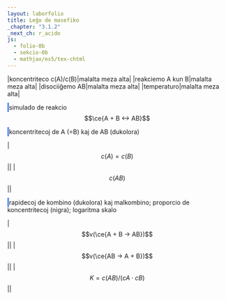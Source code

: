 ```yaml
---
layout: laborfolio
title: Leĝo de masefiko
_chapter: "3.1.2"
_next_ch: r_acido
js:
  - folio-0b
  - sekcio-0b 
  - mathjax/es5/tex-chtml
---
```


<!--
https://www.chemieunterricht.de/dc2/mwg/mwg-kon.htm

https://www.chemie.de/lexikon/Gleichgewichtskonstante

- ekvilibro klarigita per pombatalo
https://www.seilnacht.com/Lexikon/chemgl.htm
http://daten.didaktikchemie.uni-bayreuth.de/umat/mwg/archiv/mwg.htm
https://www.youtube.com/watch?v=TzwKJ1xt8oU
https://www.chids.de/dachs/expvortr/392ChemischesGleichgewicht_Holfeld_Scan.pdf

simulado:
https://javalab.org/en/equilibrium_constants_en/
https://vincentgarreau.com/particles.js
https://developer.mozilla.org/en-US/docs/Games/Tutorials/2D_Breakout_game_pure_JavaScript/Collision_detection

kolizioj
https://www.azurefromthetrenches.com/introductory-guide-to-aabb-tree-collision-detection/
https://github.com/lohedges/aabbcc
https://sourceforge.net/p/javascripaabbtr/code/HEAD/tree/aabbTreeExample.html

-->

<style>
    canvas {
        border: 2px solid cornflowerblue;
    }

    table {
        table-layout: fixed;
    }

    td:first-child {
        width: 70%;
    }
    td:nth-child(2) {
        width: 30%;
    }
</style>

|koncentriteco c(A)/c(B)|malalta meza alta|
|reakciemo A kun B|malalta meza alta|
|disociiĝemo AB|malalta meza alta|
|temperaturo|malalta meza alta|

<canvas id="kampo" width="480" height="320"></canvas>
simulado de reakcio $$\ce{A + B <-> AB}$$

<canvas id="nombroj" width="480" height="320"></canvas>
koncentritecoj de A (=B) kaj de AB (dukolora)

|$$c(A) = c(B)$$|<span id="cA"/>|
|$$c(AB)$$|<span id="cAB"/>|

<canvas id="rapidoj" width="480" height="320"></canvas>
rapidecoj de kombino (dukolora) kaj malkombino; proporcio de koncentritecoj (nigra);
logaritma skalo

|$$v(\ce{A + B -> AB})$$|<span id="vkun"/>|
|$$v(\ce{AB -> A + B})$$|<span id="vdis"/>|
|$$K = c(AB) / (c{A} \cdot c{B})$$|<span id="Ke"/>|

<script>

const canvas = document.getElementById("kampo");
const ctx = canvas.getContext("2d");
const d_nombroj = document.getElementById("nombroj");
const dgr_n = d_nombroj.getContext("2d");
const d_rapidoj = document.getElementById("rapidoj");
const dgr_r = d_rapidoj.getContext("2d");

const WIDTH = canvas.getAttribute("width");
const HEIGHT = canvas.getAttribute("height");
const K = 16, KW = WIDTH/K; // ni uzas 16x16-kahelojn por faciligi la kolizi-simuladon k.s.
  // atentu ke WIDTH kaj HEIGHT devas est multobloj de K!

const n_eroj = 1000; // nombro da eroj
const r_ero = 2; // radiuso de eroj
const v_max = K/2; // 10*K; K(20;  // maksimuma rapideco ~ temperaturo

// probablecoj por kunigo kaj divido
const p_kunigo = 0.1; //0.1;
const p_divido = 0.7; //0.0005;

// kiom da ĉiu speco ni havas en iu momento..
let k_nombroj = {"-1": 0, "0": 0, "1": 0};
// kiom da tempo pasis kaj kiom da reakcioj okazis 
const Ti = 30; // tempintervaloj por averaĝi rapidecon
let T = 0; // la tuta tempo en paŝoj
let v = Array.apply(null, new Array(Ti))
    .map(() => Object.create({kun: 0, dis: 0}));

// alterno inter 1 kaj 0 por eviti duoblan movon de eroj
let m_alt = 1;

// kreu erojn kaj alordigu al kaheloj laŭ koordinatoj
let eroj = [], 
kaheloj = Array.apply(null, new Array(WIDTH/K * HEIGHT/K))
    .map(() => new Object());
for (let n = 0; n < n_eroj; n++) {
    const e = {
        id: n,
        m: 1, // alterno inter 0 kaj 1, vd. m_alt
        k: 1 - 2*(n%2), // tipoj -1 aŭ 1 por unopaj kaj 0 por fanditaj eroj
        x: Math.random() * WIDTH,
        y: Math.random() * HEIGHT,
        vx: Math.random() * 2 * v_max - v_max,
        vy: Math.random() * 2 * v_max - v_max
    }
    const k = kahelo(e.x,e.y);
    if (k) {
        k[e.id] = e;
        k_nombroj[e.k]++;
    }
}

function kahelo(x,y) {
    const k = Math.trunc(x/K) + KW * Math.trunc(y/K);
    if (k>=kaheloj.length) throw(`neniu kahelo ${k} por x: ${x}, y: ${y}`);
    return kaheloj[k];
}

/**
 * movas eron e al novaj koordinatoj nx, ny,
 * se necese ankaŭ al nova kahelo
 */
function kmovo(e,nx,ny) {
    const x = e.x;
    const y = e.y;
    const kx = Math.trunc(x/K);
    const ky = Math.trunc(y/K);
    const nkx = Math.trunc(nx/K);
    const nky = Math.trunc(ny/K);
    e.x = nx; e.y = ny;
    if (kx != nkx || ky != nky) {
        const k = kahelo(x,y);
        const nk = kahelo(nx,ny);
        if (k && nk) {
            delete k[e.id];
            nk[e.id] = e;
        }
    }
}

/**
 * Trakuri la kahelojn, movi ĉiujn erojn en ĉiu kahelo,
 * laŭ la reguloj kunigu aŭ dividu ilin. Por eviti plurfoje tuŝi la samajn erojn,
 * kiuj ja ŝanĝas eventuele al nova kahelo ni uzas parametron m alternante inter 0 kaj 1
 */
function procezo(m) {
    function movo(e,kx,ky) {
        if (e.m == m) {
            // momente ni nur movas la erojn
            let nx = e.x + e.vx;
            if (nx < 0 || nx > WIDTH) {
                e.vx = - e.vx;
                nx = e.x + e.vx;
            }
            let ny = e.y + e.vy;
            if (ny < 0 || ny > HEIGHT) {
                e.vy = -e.vy;
                ny = e.y + e.vy;
            }
            // movo al nx, ny, eventuale al nova kahelo
            e.m = 1-m;
            kmovo(e,nx,ny);
        }
    }

    /**
     * donas al e novan rapidon (vx,vy) aldonante iom
     * da hazardo kaj limigante al v_max por tipoj k:-1, 1 kaj
     * v_max/2 por kunigo k: 0
     */
    function rapido(e,vx,vy) {
        const max = e.k? v_max : v_max/2;
        const dx = Math.random()*0.1*max - 0.05*max;
        const dy = Math.random()*0.1*max - 0.05*max;
        e.vx = Math.max(-max,Math.min(vx+dx,max));
        e.vy = Math.max(-max,Math.min(vy+dy,max));
    }

    /**
     * Kontrolas la reakcion (kunigo / divido) de eroj en sama kahelo
     */
    function reakcio(k) {
        const K = kaheloj[k];
        const eroj = Object.keys(K);
        // ĉu ni havas almenaŭ 2 erojn sur la kahelo
        if (eroj.length>1) {
            const n = Math.trunc(Math.random() * (eroj.length-1.1));
            const e1 = K[eroj[n]];
            const e2 = K[eroj[n+1]];

            // reakcio okazu nur inter 1 kaj -1 aŭ 0 kaj 0
            // PLIBONIGU: antentu konservon de momanto (vd http://www.sciencecalculators.org/mechanics/collisions/), momente ni improvizas per adicio kaj duonigo de rapidecoj v
            if (e1.k + e2.k == 0) {
                // kunigo
                if (e1.k && Math.random() < p_kunigo) {
                    // kunigo
                    delete K[e1.id];
                    delete K[e2.id];
                    k_nombroj[e1.k]--;
                    k_nombroj[e2.k]--;
                    e1.k = 0;
                    e1.id = `${e1.id}-${e2.id}`;
                    rapido(e1,(e1.vx + e2.vx)/2,(e1.vy + e2.vy)/2);
                    K[e1.id] = e1;
                    k_nombroj[e1.k]++;
                    v[T%Ti].kun++;
                } else if (!e1.k && Math.random() < p_divido) {
                    // disigo
                    delete K[e1.id];
                    k_nombroj[e1.k]--;
                    const idj = e1.id.split('-');
                    const e1a = Object.assign({},e1); 
                    e1.k = -1; e1.id = idj[0];
                    rapido(e1,2*e1.vx,2*e1.vy);
                    e1a.k = 1; e1a.id = idj[1];
                    const f2 = 2-Math.abs(e2.k);
                    rapido(e1a,e2.vx*f2,e2.vy*f2);
                    K[e1.id] = e1;
                    K[e1a.id] = e1a;
                    k_nombroj[e1.k]++;
                    k_nombroj[e1a.k]++;
                    v[T%Ti].dis++;
                }
            }
        }
    }

    v[T%Ti] = {kun: 0, dis: 0};
    for (let k in kaheloj) {
        reakcio(k);
        // movo
        const kx = k % KW;
        const ky = Math.trunc(k / KW);
        Object.values(kaheloj[k]).map((e) => movo(e,kx,ky));
    }

    // aktualigu valorojn en la tabelo
    T++;

    // montru valorojn en diagramo
    if (T<WIDTH) {
        ero({k: -1, x: T, y: HEIGHT - k_nombroj[-1]/n_eroj * 2 * HEIGHT},dgr_n);
        // ero({k: 1, x: T, y: k_nombroj[1]/540*HEIGHT},dgr);
        ero({k: 0, x: T, y: HEIGHT - k_nombroj[0]/n_eroj * 2 * HEIGHT},dgr_n);
    }

    ĝi("#cA").textContent = k_nombroj[-1];
    //ĝi("#cB").textContent = k_nombroj[1];
    ĝi("#cAB").textContent = k_nombroj[0];

    if (T>=Ti) {
        let kun=0, dis=0;
        v.map((vt) => {kun += vt.kun; dis += vt.dis});
        // PLIBONIGU v estu -k1 * c(A)*c(B) resp. -k1 * c(AB)
        // ĉu tamen ni uzu absolutajn nombrojn aŭ ni dividu tra
        // n_eroj?
        const vkun = -(kun/Ti).toPrecision(3);
        const vdis = -(dis/Ti).toPrecision(3);
        ĝi("#vkun").textContent = vkun;
        ĝi("#vdis").textContent = vdis; 

        if (T<WIDTH) {
            /*
            ero({k: -1, x: T, y: HEIGHT-vdis/2*HEIGHT},dgr_r);
            // ero({k: 1, x: T, y: k_nombroj[1]/540*HEIGHT},dgr);
            ero({k: 0, x: T, y: HEIGHT-vkun/2*HEIGHT},dgr_r);
            */
            ero({k: -1, x: T, y: HEIGHT/2
                - Math.log10(-vdis)*50},dgr_r);
            // ero({k: 1, x: T, y: k_nombroj[1]/540*HEIGHT},dgr);
            ero({k: 0, x: T, y: HEIGHT/2
                - Math.log10(-vkun)*50},dgr_r);
        }

    }

    // Ke
    const Ke = (k_nombroj[0]/(k_nombroj[-1]*k_nombroj[1])).toPrecision(3);
    ero({k: 99, x: T, y: HEIGHT/2
        - Math.log10(Ke)*50},dgr_r);
    ĝi("#Ke").textContent = Ke;

}

function ero(e,ctx) {
    // unu ero tipo -1 aŭ 1
    if (e.k) {
        const koloro = {"-1": "#DD9900", "1": "#0095DD", "99": "#000"}[e.k];
        ctx.beginPath();
        ctx.arc(e.x, e.y, r_ero, 0, Math.PI * 2);
        ctx.fillStyle = koloro;
        ctx.fill();
    } else {
        // kunigite
        ctx.beginPath();
        ctx.arc(e.x, e.y, 1.5*r_ero, Math.PI/4, Math.PI*5/4);
        ctx.fillStyle = "#0095DD";
        ctx.fill();
        ctx.beginPath();
        ctx.arc(e.x, e.y, 1.5*r_ero, Math.PI*5/4, Math.PI*9/4);
        ctx.fillStyle = "#DD9900";
        ctx.fill();
    }
}

function pentru() {
    ctx.clearRect(0, 0, canvas.width, canvas.height);

    for (const kahelo of kaheloj) {
        for (e of Object.values(kahelo)) {
            ero(e,ctx);
        }
    }

    procezo(m_alt);
    m_alt = 1-m_alt;
}

//var interval = setInterval(pentru, 100);
const intervalo = 50;
(function loop() {
    setTimeout(() => {        
    pentru();
    if (T<WIDTH) loop();
    }, intervalo);
})();

</script>